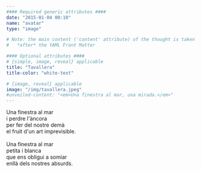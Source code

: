 ```yaml
---
#### Required generic attributes ####
date: "2015-01-04 00:10"
name: "avatar"
type: "image"

# Note: the main content ('content' attribute) of the thought is taken from the markdown content
#   *after* the YAML Front Matter

#### Optional attributes ####
# {simple, image, reveal} applicable
title: "Tavallera"
title-color: "white-text"

# {image, reveal} applicable
image: "/img/tavallera.jpeg"
#unveiled-content: "<em>Una finestra al mar, una mirada.</em>"
---
```


Una finestra al mar<br>
i perdre l'àncora<br>
per fer del nostre demà<br>
el fruit d'un art imprevisible.
<br><br>
Una finestra al mar<br>
petita i blanca<br>
que ens obligui a somiar<br>
enllà dels nostres absurds.

